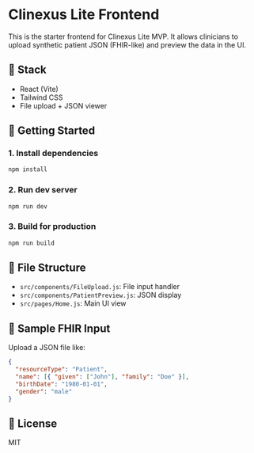# Clinexus Lite Frontend

This is the starter frontend for Clinexus Lite MVP. It allows clinicians to upload synthetic patient JSON (FHIR-like) and preview the data in the UI.

## 🚀 Stack
- React (Vite)
- Tailwind CSS
- File upload + JSON viewer

## 🧰 Getting Started

### 1. Install dependencies
```bash
npm install
```

### 2. Run dev server
```bash
npm run dev
```

### 3. Build for production
```bash
npm run build
```

## 📁 File Structure
- `src/components/FileUpload.js`: File input handler
- `src/components/PatientPreview.js`: JSON display
- `src/pages/Home.js`: Main UI view

## 📂 Sample FHIR Input
Upload a JSON file like:

```json
{
  "resourceType": "Patient",
  "name": [{ "given": ["John"], "family": "Doe" }],
  "birthDate": "1980-01-01",
  "gender": "male"
}
```

## 📝 License
MIT